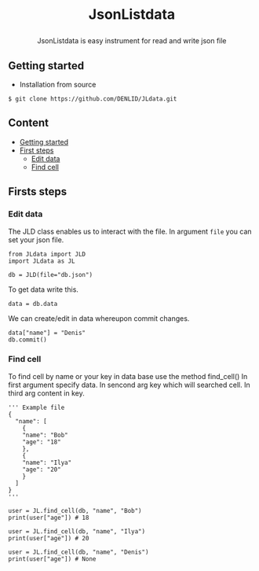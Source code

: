 # <p align = "center">JsonListdata
<p align = "center">JsonListdata is easy instrument for read and write json file

## Getting started
* Installation from source
```
$ git clone https://github.com/DENLID/JLdata.git
```
## Content
* [Getting started](#getting-started)
* [First steps](#firsts-steps)
  * [Edit data](#edit-data)
  * [Find cell](#find-cell)
## Firsts steps
### Edit data
The JLD class enables us to interact with the file.
In argument `file` you can set your json file.
```
from JLdata import JLD
import JLdata as JL

db = JLD(file="db.json")
```
To get data write this.
```
data = db.data
```
We can create/edit in data whereupon commit changes.
```
data["name"] = "Denis"
db.commit()
```
### Find cell
To find cell by name or your key in data base use the method find_cell()
In first argument specify data. In sencond arg key which will searched cell. In third arg content in key.
```
''' Example file
{
  "name": [
    {
    "name": "Bob"
    "age": "18"
    },
    {
    "name": "Ilya"
    "age": "20"
    }
  ]
}
'''

user = JL.find_cell(db, "name", "Bob")
print(user["age"]) # 18

user = JL.find_cell(db, "name", "Ilya")
print(user["age"]) # 20

user = JL.find_cell(db, "name", "Denis")
print(user["age"]) # None
```
